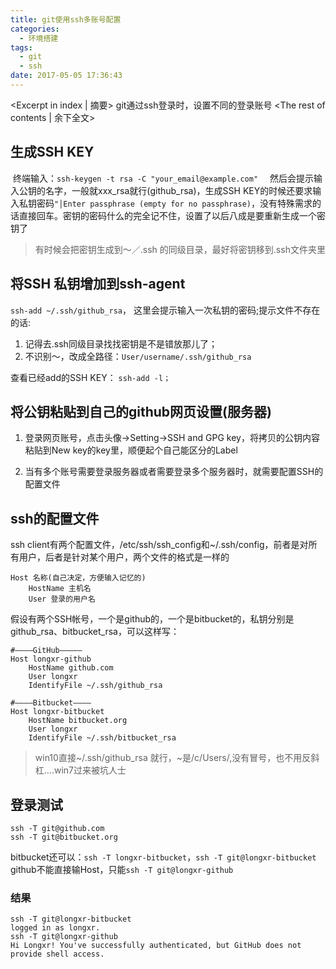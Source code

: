 ```yaml
---
title: git使用ssh多账号配置
categories:
  - 环境搭建
tags:
  - git
  - ssh
date: 2017-05-05 17:36:43
---
```


<Excerpt in index | 摘要> 
git通过ssh登录时，设置不同的登录账号<!-- more -->
<The rest of contents | 余下全文>

## 生成SSH KEY 
 终端输入：`ssh-keygen -t rsa -C "your_email@example.com" `
 
然后会提示输入公钥的名字，一般就xxx_rsa就行(github_rsa)，生成SSH KEY的时候还要求输入私钥密码`"│Enter passphrase (empty for no passphrase)`，没有特殊需求的话直接回车。密钥的密码什么的完全记不住，设置了以后八成是要重新生成一个密钥了
 
> 有时候会把密钥生成到～／.ssh 的同级目录，最好将密钥移到.ssh文件夹里 

## 将SSH 私钥增加到ssh-agent
`ssh-add ~/.ssh/github_rsa`， 这里会提示输入一次私钥的密码;提示文件不存在的话:

1. 记得去.ssh同级目录找找密钥是不是错放那儿了； 
2. 不识别～，改成全路径：`User/username/.ssh/github_rsa `

查看已经add的SSH KEY： `ssh-add -l；` 

## 将公钥粘贴到自己的github网页设置(服务器) 
1. 登录网页账号，点击头像->Setting->SSH and GPG key，将拷贝的公钥内容粘贴到New key的key里，顺便起个自己能区分的Label 

2. 当有多个账号需要登录服务器或者需要登录多个服务器时，就需要配置SSH的配置文件 

## ssh的配置文件 
ssh client有两个配置文件，/etc/ssh/ssh_config和~/.ssh/config，前者是对所有用户，后者是针对某个用户，两个文件的格式是一样的 

```
Host 名称(自己决定，方便输入记忆的) 
    HostName 主机名 
    User 登录的用户名 
```

假设有两个SSH帐号，一个是github的，一个是bitbucket的，私钥分别是github_rsa、bitbucket_rsa，可以这样写： 

```
#————GitHub————— 
Host longxr-github 
    HostName github.com 
    User longxr 
    IdentifyFile ~/.ssh/github_rsa 

#————Bitbucket———— 
Host longxr-bitbucket 
    HostName bitbucket.org 
    User longxr 
    IdentifyFile ~/.ssh/bitbucket_rsa 
```

> win10直接~/.ssh/github_rsa 就行，~是/c/Users/,没有冒号，也不用反斜杠....win7过来被坑人士

## 登录测试 
```
ssh -T git@github.com 
ssh -T git@bitbucket.org 
```

bitbucket还可以：`ssh -T longxr-bitbucket`，`ssh -T git@longxr-bitbucket`
github不能直接输Host，只能`ssh -T git@longxr-github` 

### 结果 
```
ssh -T git@longxr-bitbucket 
logged in as longxr. 
ssh -T git@longxr-github 
Hi Longxr! You've successfully authenticated, but GitHub does not provide shell access. 
```


